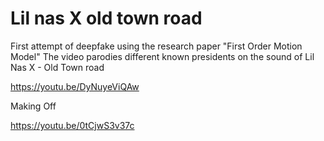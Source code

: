 # Lil nas X old town road

First attempt of deepfake using the research paper "First Order Motion Model" The video parodies different known presidents on the sound of Lil Nas X - Old Town road

https://youtu.be/DyNuyeViQAw

Making Off

https://youtu.be/0tCjwS3v37c